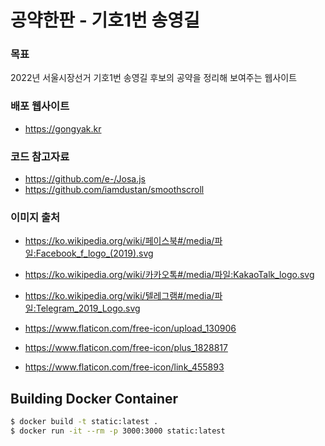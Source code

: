 # 공약한판 - 기호1번 송영길

### 목표
2022년 서울시장선거 기호1번 송영길 후보의 공약을 정리해 보여주는 웹사이트

### 배포 웹사이트
- https://gongyak.kr

### 코드 참고자료
- https://github.com/e-/Josa.js
- https://github.com/iamdustan/smoothscroll

### 이미지 출처
- https://ko.wikipedia.org/wiki/페이스북#/media/파일:Facebook_f_logo_(2019).svg
- https://ko.wikipedia.org/wiki/카카오톡#/media/파일:KakaoTalk_logo.svg
- https://ko.wikipedia.org/wiki/텔레그램#/media/파일:Telegram_2019_Logo.svg

- https://www.flaticon.com/free-icon/upload_130906
- https://www.flaticon.com/free-icon/plus_1828817
- https://www.flaticon.com/free-icon/link_455893


## Building Docker Container
```zsh
$ docker build -t static:latest .
$ docker run -it --rm -p 3000:3000 static:latest
```